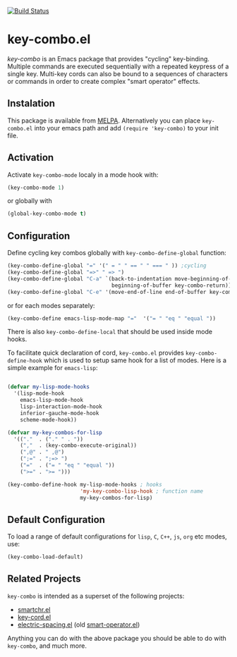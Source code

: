 [![Build Status](https://secure.travis-ci.org/uk-ar/key-combo.png)](http://travis-ci.org/uk-ar/key-combo)

# key-combo.el

*key-combo* is an Emacs package that provides "cycling" key-binding. Multiple
commands are executed sequentially with a repeated keypress of a single
key. Multi-key cords can also be bound to a sequences of characters or commands
in order to create complex "smart operator" effects.

## Instalation


This package is available from [MELPA](http://melpa.org/#/). Alternatively you
can place `key-combo.el` into your emacs path and add `(require 'key-combo)` to
your init file.


## Activation

Activate `key-combo-mode` localy in a mode hook with:

```lisp
(key-combo-mode 1)
```

or globally with

```lisp
(global-key-combo-mode t)
```

## Configuration

Define cycling key combos globally with `key-combo-define-global` function:

```lisp
(key-combo-define-global "=" '(" = " " == " " === " )) ;cycling
(key-combo-define-global "=>" " => ")
(key-combo-define-global "C-a" `(back-to-indentation move-beginning-of-line
                                 beginning-of-buffer key-combo-return))
(key-combo-define-global "C-e" '(move-end-of-line end-of-buffer key-combo-return))
```

or for each modes separately:

```lisp
(key-combo-define emacs-lisp-mode-map "="  '("= " "eq " "equal "))
```

There is also `key-combo-define-local` that should be used inside mode hooks.


To facilitate quick declaration of cord, `key-combo.el` provides
`key-combo-define-hook` which is used to setup same hook for a list of
modes. Here is a simple example for `emacs-lisp`:

```lisp

(defvar my-lisp-mode-hooks
  '(lisp-mode-hook
    emacs-lisp-mode-hook
    lisp-interaction-mode-hook
    inferior-gauche-mode-hook
    scheme-mode-hook))

(defvar my-key-combos-for-lisp
  '(("."  . ("." " . "))
    (","  . (key-combo-execute-original))
    (",@" . " ,@")
    (";=" . ";=> ")
    ("="  . ("= " "eq " "equal "))
    (">=" . ">= ")))

(key-combo-define-hook my-lisp-mode-hooks ; hooks
                       'my-key-combo-lisp-hook ; function name
                       my-key-combos-for-lisp)

```

## Default Configuration

To load a range of default configurations for `lisp`, `C`, `C++`, `js`, `org`
etc modes, use:

```lisp
(key-combo-load-default)

```

## Related Projects

`key-combo` is intended as a superset of the following projects:

- [smartchr.el](https://github.com/imakado/emacs-smartchr)
- [key-cord.el](http://emacswiki.org/emacs/key-chord.el)
- [electric-spacing.el](https://github.com/xwl/electric-spacing) (old [smart-operator.el](http://www.emacswiki.org/emacs/SmartOperator))

Anything you can do with the above package you should be able to do with
`key-combo`, and much more.


